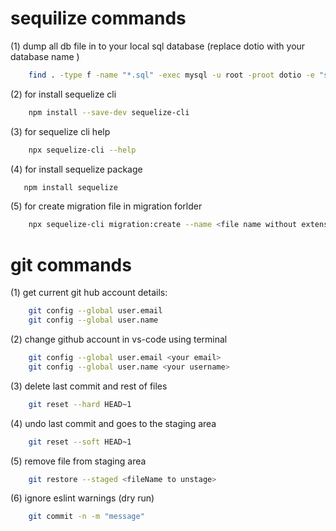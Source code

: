# sequilize commands

(1) dump all db file in to your local sql database (replace dotio with your database name )
```sh
    find . -type f -name "*.sql" -exec mysql -u root -proot dotio -e "source {}" \;
```

(2) for install sequelize cli
```sh
    npm install --save-dev sequelize-cli
```

(3) for sequelize cli help 
```sh
    npx sequelize-cli --help
```

 (4) for install sequelize package
 ```sh
    npm install sequelize 
 ```

(5) for create migration file in migration forlder
```sh
    npx sequelize-cli migration:create --name <file name without extension>
```

# git commands

(1) get current git hub account details:
```sh
    git config --global user.email
    git config --global user.name
```
(2) change github account in vs-code using terminal
```sh
    git config --global user.email <your email>
    git config --global user.name <your username>
```
(3) delete last commit and rest of files
```sh
    git reset --hard HEAD~1
```

(4) undo last commit and goes to the staging area
```sh
    git reset --soft HEAD~1
```
(5) remove file from staging area 
```sh
    git restore --staged <fileName to unstage>
```
(6) ignore eslint warnings (dry run) 
```sh
    git commit -n -m "message"
```
